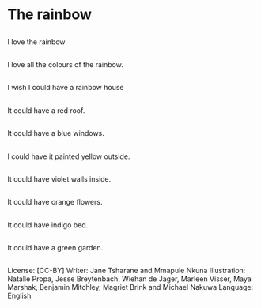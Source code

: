 # The rainbow

##
I love the rainbow

##
I love all the colours of
the rainbow.

##
I wish I could have a
rainbow house

##
It could have a red roof.

##
It could have a blue
windows.

##
I could have it painted yellow
outside.

##
It could have violet
walls inside.

##
It could have orange
flowers.

##
It could have indigo bed.

##
It could have a green
garden.

##
License: [CC-BY]
Writer: Jane Tsharane and Mmapule Nkuna
Illustration: Natalie Propa, Jesse Breytenbach, Wiehan de Jager, Marleen Visser, Maya Marshak, Benjamin Mitchley, Magriet Brink and Michael Nakuwa
Language: English
